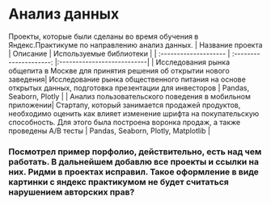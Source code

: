 # Анализ данных
Проекты, которые были сделаны во время обучения в Яндекс.Практикуме по направлению анализ данных.
| Название проекта | Описание | Используемые библиотеки |
| :-------------------- | :---------------------: |:---------------------------|
| Исследования рынка общепита в Москве для принятия решения об открытии нового заведения| Исследование рынка общественного питания на основе открытых данных, подготовка презентации для инвесторов | Pandas, Seaborn, Plotly |
| Анализ пользовательского поведения в мобильном приложении| Стартапу, который занимается продажей продуктов, необходимо оценить как влияет изменение шрифта на покупательскую способность. Для этого была построена воронка продаж, а также проведены A/B тесты | Pandas, Seaborn, Plotly, Matplotlib |

### Посмотрел пример порфолио, действительно, есть над чем работать. В дальнейшем добавлю все проекты и ссылки на них. Ридми в проектах исправил. Такое оформление в виде картинки с яндекс практикумом не будет считаться нарушением авторских прав? 
